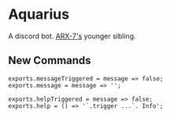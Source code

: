 # Aquarius

A discord bot. [ARX-7's](https://github.com/IanMitchell/ARX-7) younger sibling.


## New Commands

```
exports.messageTriggered = message => false;
exports.message = message => '';

exports.helpTriggered = message => false;
exports.help = () => '`.trigger ...`. Info';
```
